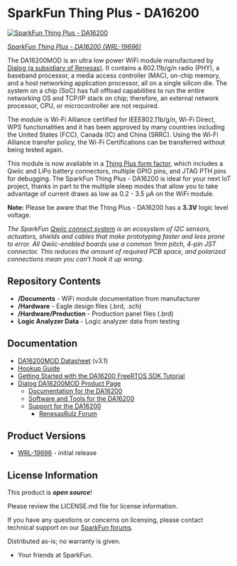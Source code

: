 SparkFun Thing Plus - DA16200
========================================

[![SparkFun Thing Plus - DA16200](<link>)](https://www.sparkfun.com/products/19696)

[*SparkFun Thing Plus - DA16200 (WRL-19696)*](https://www.sparkfun.com/products/19696)

The DA16200MOD is an ultra low power WiFi module manufactured by [Dialog (a subsidiary of Renesas)](https://www.renesas.com/us/en). It contains a 802.11b/g/n radio (PHY), a baseband processor, a media access controller (MAC), on-chip memory, and a host networking application processor, all on a single silicon die. The system on a chip (SoC) has full offload capabilities to run the entire networking OS and TCP/IP stack on chip; therefore, an external network processor, CPU, or microcontroller are not required.

The module is Wi-Fi Alliance certified for IEEE802.11b/g/n, Wi-Fi Direct, WPS functionalities and it has been approved by many countries including the United States (FCC), Canada (IC) and China (SRRC). Using the Wi-Fi Alliance transfer policy, the Wi-Fi Certifications can be transferred without being tested again. 

This module is now available in a [Thing Plus form factor](https://www.sparkfun.com/thing_plus), which includes a Qwiic and LiPo battery connectors, multiple GPIO pins, and JTAG PTH pins for debugging. The SparkFun Thing Plus - DA16200 is ideal for your next IoT project, thanks in part to the multiple sleep modes that allow you to take advantage of current draws as low as 0.2 - 3.5 &micro;A on the WiFi module.

<p><div class="alert alert-warning"><b>Note:</b> Please be aware that the Thing Plus - DA16200 has a <b>3.3V</b> logic level voltage.</div></p>

_The SparkFun [Qwiic connect system](https://www.sparkfun.com/qwiic) is an ecosystem of I2C sensors, actuators, shields and cables that make prototyping faster and less prone to error. All Qwiic-enabled boards use a common 1mm pitch, 4-pin JST connector. This reduces the amount of required PCB space, and polarized connections mean you can’t hook it up wrong._


Repository Contents
-------------------

* **/Documents** - WiFi module documentation from manufacturer
* **/Hardware** - Eagle design files (.brd, .sch)
* **/Hardware/Production** - Production panel files (.brd)
* **Logic Analyzer Data** - Logic analyzer data from testing

Documentation
--------------

* [DA16200MOD Datasheet](https://www.renesas.com/document/dst/da16200mod-datasheet?language=en&r=1599971) (v3.1)
* [Hookup Guide](https://learn.sparkfun.com/tutorials/2517)
* [Getting Started with the DA16200 FreeRTOS SDK Tutorial](https://learn.sparkfun.com/tutorials/2418)
* [Dialog DA16200MOD Product Page](https://www.renesas.com/us/en/products/interface-connectivity/wireless-communications/wi-fi/da16200mod-ultra-low-power-wi-fi-modules-battery-powered-iot-devices)
  * [Documentation for the DA16200](https://www.renesas.com/us/en/products/interface-connectivity/wireless-communications/wi-fi/da16200mod-ultra-low-power-wi-fi-modules-battery-powered-iot-devices#document)       
  * [Software and Tools for the DA16200](https://www.renesas.com/us/en/products/interface-connectivity/wireless-communications/wi-fi/da16200mod-ultra-low-power-wi-fi-modules-battery-powered-iot-devices#design_development)
  * [Support for the DA16200](https://www.renesas.com/us/en/products/interface-connectivity/wireless-communications/wi-fi/da16200mod-ultra-low-power-wi-fi-modules-battery-powered-iot-devices#tools_support)
    * [RenesasRulz Forum](https://renesasrulz.com/)


Product Versions
----------------
* [WRL-19696](https://www.sparkfun.com/products/19696) -  initial release

License Information
-------------------

This product is _**open source**_! 

Please review the LICENSE.md file for license information. 

If you have any questions or concerns on licensing, please contact technical support on our [SparkFun forums](https://forum.sparkfun.com/index.php).

Distributed as-is; no warranty is given.

- Your friends at SparkFun.

_<COLLABORATION CREDIT>_
